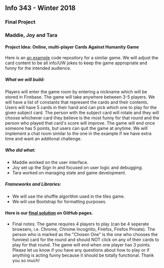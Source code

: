 ## Info 343 - Winter 2018
### Final Project
### Maddie, Joy and Tara

#### Project Idea: Online, multi-player Cards Against Humanity Game

Here is an [an example](https://github.com/jlxp/PretendYoureXyzzy) code repository for a similar game.
We will adjust the card content to be all info/UW jokes to keep the game appropriate and funny for the intended audience.

##### What we will build:
Players will enter the game room by entering a nickname which will be stored in Firebase. The game will take anywhere between 3-5 players. We will have a list of constants that represent the cards and their contents. Users will have 5 cards in their hand and can pick which one to play for the given subject card. The person with the subject card will rotate and they will choose whichever card they believe is the most funny for that round and the person who played that card's score will improve. The game will end once someone has 5 points, but users can quit the game at anytime. We will implement a chat room similar to the one in the example if we have extra time and want an additonal challenge.

##### Who did what:
* Maddie worked on the user interface.
* Joy set up the Sign In and focused on user logic and debugging.
* Tara worked on managing state and game development.

##### Frameworks and Libraries:
* We will use the shuffle algorithm used in the tiles game.
* We will use Bootstrap for formatting purposes.

#### Here is our [final solution](https://info343b-w18.github.io/info343-finalproject/game/#/) on GitHub pages.

* Final notes: The game requires 4 players to play (can be 4 seperate browsers, i.e. Chrome, Chrome Incognito, Firefox, Firefox Private). The person who is marked as the "Chosen One" is the one who chooses the funniest card for the round and should NOT click on any of their cards to play for that round. The game will end when one player has 3 points. Please let us know if you have any questions about how to play or if anything is acting funny because it should be totally functional. Thank you so much!